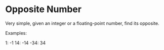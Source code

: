 # Opposite Number

Very simple, given an integer or a floating-point number, find its opposite.

Examples:

1: -1
14: -14
-34: 34
